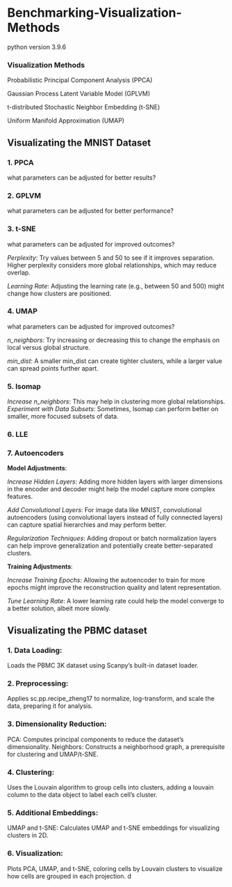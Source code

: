 # Benchmarking-Visualization-Methods
python version 3.9.6


### Visualization Methods

Probabilistic Principal Component Analysis (PPCA)

Gaussian Process Latent Variable Model (GPLVM)

t-distributed Stochastic Neighbor Embedding (t-SNE)

Uniform Manifold Approximation (UMAP)

## Visualizating the MNIST Dataset

### 1. PPCA

what parameters can be adjusted for better results?

### 2. GPLVM

what parameters can be adjusted for better performance?

### 3. t-SNE
what parameters can be adjusted for improved outcomes?

*Perplexity*: Try values between 5 and 50 to see if it improves separation. Higher perplexity considers more global relationships, which may reduce overlap.

*Learning Rate*: Adjusting the learning rate (e.g., between 50 and 500) might change how clusters are positioned.

### 4. UMAP

what parameters can be adjusted for improved outcomes?

*n_neighbors*: Try increasing or decreasing this to change the emphasis on local versus global structure.

*min_dist*: A smaller min_dist can create tighter clusters, while a larger value can spread points further apart.

### 5. Isomap

*Increase n_neighbors*: This may help in clustering more global relationships.
*Experiment with Data Subsets*: Sometimes, Isomap can perform better on smaller, more focused subsets of data.

### 6. LLE

### 7. Autoencoders

**Model Adjustments**:

*Increase Hidden Layers*: Adding more hidden layers with larger dimensions in the encoder and decoder might help the model capture more complex features.

*Add Convolutional Layers*: For image data like MNIST, convolutional autoencoders (using convolutional layers instead of fully connected layers) can capture spatial hierarchies and may perform better.

*Regularization Techniques*: Adding dropout or batch normalization layers can help improve generalization and potentially create better-separated clusters.

**Training Adjustments**:

*Increase Training Epochs*: Allowing the autoencoder to train for more epochs might improve the reconstruction quality and latent representation.

*Tune Learning Rate*: A lower learning rate could help the model converge to a better solution, albeit more slowly.

## Visualizating the PBMC dataset

### 1. Data Loading: 
Loads the PBMC 3K dataset using Scanpy’s built-in dataset loader.

### 2.	Preprocessing: 
Applies sc.pp.recipe_zheng17 to normalize, log-transform, and scale the data, preparing it for analysis.

### 3.	Dimensionality Reduction:
PCA: Computes principal components to reduce the dataset’s dimensionality.
Neighbors: Constructs a neighborhood graph, a prerequisite for clustering and UMAP/t-SNE.

### 4.	Clustering: 
Uses the Louvain algorithm to group cells into clusters, adding a louvain column to the data object to label each cell’s cluster.

### 5.	Additional Embeddings:
UMAP and t-SNE: Calculates UMAP and t-SNE embeddings for visualizing clusters in 2D.

### 6.	Visualization:
Plots PCA, UMAP, and t-SNE, coloring cells by Louvain clusters to visualize how cells are grouped in each projection.
d